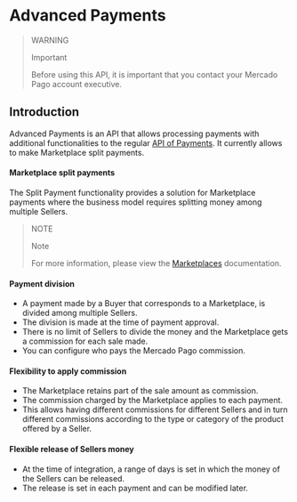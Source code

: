 ﻿---
sites_supported:
    - mla
    - mlb
    - mlm
    - mlc
    - mpe
---
# Advanced Payments

> WARNING
>
> Important
>
> Before using this API, it is important that you contact your Mercado Pago account executive. 

## Introduction

Advanced Payments is an API that allows processing payments with additional functionalities to the regular [API of Payments](https://www.mercadopago.com.br/developers/en/guides/payments/api/introduction/). It currently allows to make Marketplace split payments.

#### Marketplace split payments

The Split Payment functionality provides a solution for Marketplace payments where the business model requires splitting money among multiple Sellers.

> NOTE
>
> Note
>
> For more information, please view the [Marketplaces](https://www.mercadopago.com.br/developers/en/guides/marketplace/api/introduction/) documentation.

#### Payment division

* A payment made by a Buyer that corresponds to a Marketplace, is divided among multiple Sellers.
* The division is made at the time of payment approval.
* There is no limit of Sellers to divide the money and the Marketplace gets a commission for each sale made.
* You can configure who pays the Mercado Pago commission.

#### Flexibility to apply commission

* The Marketplace retains part of the sale amount as commission.
* The commission charged by the Marketplace applies to each payment.
* This allows having different commissions for different Sellers and in turn different commissions according to the type or category of the product offered by a Seller.

#### Flexible release of Sellers money

* At the time of integration, a range of days is set in which the money of the Sellers can be released.
* The release is set in each payment and can be modified later.
